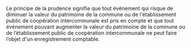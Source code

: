 Le principe de la prudence signifie que tout événement qui risque de diminuer la valeur du patrimoine de la commune ou de l'établissement public de coopération intercommunale est pris en compte et que tout événement pouvant augmenter la valeur du patrimoine de la commune ou de l’établissement public de coopération intercommunale ne peut faire l’objet d'un enregistrement comptable.
